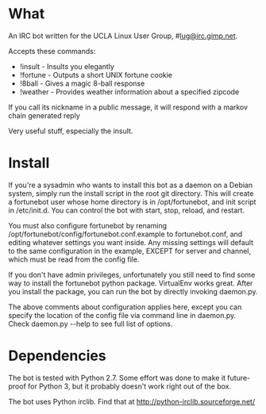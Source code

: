 # What #

An IRC bot written for the UCLA Linux User Group, #lug@irc.gimp.net. 

Accepts these commands:
- !insult - Insults you elegantly
- !fortune - Outputs a short UNIX fortune cookie
- !8ball - Gives a magic 8-ball response
- !weather - Provides weather information about a specified zipcode

If you call its nickname in a public message, it will respond with a markov chain generated reply

Very useful stuff, especially the insult.

# Install #

If you're a sysadmin who wants to install this bot as a daemon on a Debian system, simply run the install script in the root git directory. This will create a fortunebot user whose home directory is in /opt/fortunebot, and init script in /etc/init.d. You can control the bot with start, stop, reload, and restart.

You must also configure fortunebot by renaming /opt/fortunebot/config/fortunebot.conf.example to fortunebot.conf, and editing whatever settings you want inside. Any missing settings will default to the same configuration in the example, EXCEPT for server and channel, which must be read from the config file.

If you don't have admin privileges, unfortunately you still need to find some way to install the fortunebot python package. VirtualEnv works great. After you install the package, you can run the bot by directly invoking daemon.py.

The above comments about configuration applies here, except you can specify the location of the config file via command line in daemon.py. Check daemon.py --help to see full list of options.

# Dependencies #

The bot is tested with Python 2.7. Some effort was done to make it future-proof for Python 3, but it probably doesn't work right out of the box.

The bot uses Python irclib. Find that at http://python-irclib.sourceforge.net/

